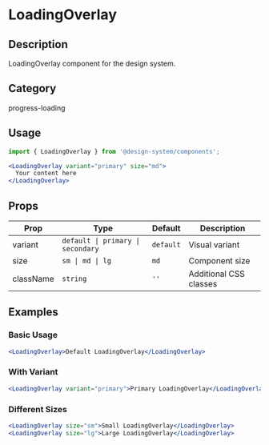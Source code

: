 # LoadingOverlay

## Description
LoadingOverlay component for the design system.

## Category
progress-loading

## Usage

```jsx
import { LoadingOverlay } from '@design-system/components';

<LoadingOverlay variant="primary" size="md">
  Your content here
</LoadingOverlay>
```

## Props

| Prop | Type | Default | Description |
|------|------|---------|-------------|
| variant | `default \| primary \| secondary` | `default` | Visual variant |
| size | `sm \| md \| lg` | `md` | Component size |
| className | `string` | `''` | Additional CSS classes |

## Examples

### Basic Usage
```jsx
<LoadingOverlay>Default LoadingOverlay</LoadingOverlay>
```

### With Variant
```jsx
<LoadingOverlay variant="primary">Primary LoadingOverlay</LoadingOverlay>
```

### Different Sizes
```jsx
<LoadingOverlay size="sm">Small LoadingOverlay</LoadingOverlay>
<LoadingOverlay size="lg">Large LoadingOverlay</LoadingOverlay>
```
